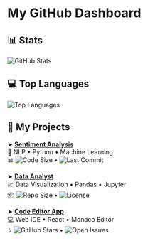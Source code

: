 # My GitHub Dashboard

## 📊 Stats
![GitHub Stats](https://github-readme-stats.vercel.app/api?username=Venkateshx7&show_icons=true)

## 💻 Top Languages
![Top Languages](https://github-readme-stats.vercel.app/api/top-langs/?username=Venkateshx7)

## 📂 My Projects

➤ **[Sentiment Analysis](https://github.com/Venkateshx7/sentiment-analysis)**  
🔧 NLP • Python • Machine Learning  
📊 ![Code Size](https://img.shields.io/github/languages/code-size/Venkateshx7/sentiment-analysis) • ![Last Commit](https://img.shields.io/github/last-commit/Venkateshx7/sentiment-analysis)

➤ **[Data Analyst](https://github.com/Venkateshx7/Data-Analyst)**  
📈 Data Visualization • Pandas • Jupyter  
📦 ![Repo Size](https://img.shields.io/github/repo-size/Venkateshx7/Data-Analyst) • ![License](https://img.shields.io/github/license/Venkateshx7/Data-Analyst)

➤ **[Code Editor App](https://github.com/Venkateshx7/code-editor-app)**  
💻 Web IDE • React • Monaco Editor  
⭐ ![GitHub Stars](https://img.shields.io/github/stars/Venkateshx7/code-editor-app) • ![Open Issues](https://img.shields.io/github/issues-raw/Venkateshx7/code-editor-app)
